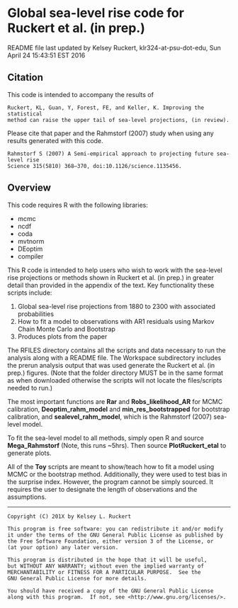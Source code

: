 # Global sea-level rise code for Ruckert et al. (in prep.)

README file last updated by Kelsey Ruckert, klr324-at-psu-dot-edu, Sun April 24 15:43:51 EST 2016

## Citation

This code is intended to accompany the results of

	Ruckert, KL, Guan, Y, Forest, FE, and Keller, K. Improving the statistical
	method can raise the upper tail of sea-level projections, (in review).

Please cite that paper and the Rahmstorf (2007) study when using any results generated with this code.

	Rahmstorf S (2007) A Semi-empirical approach to projecting future sea-level rise
	Science 315(5810) 368–370, doi:10.1126/science.1135456.

## Overview

This code requires R with the following libraries:
- mcmc
- ncdf
- coda
- mvtnorm
- DEoptim
- compiler

This R code is intended to help users who wish to work with the sea-level rise projections or methods shown in Ruckert et al. (in prep.) in greater detail than provided in the appendix of the text. Key functionality these scripts include:

1. Global sea-level rise projections from 1880 to 2300 with associated probabilities
2. How to fit a model to observations with AR1 residuals using Markov Chain Monte Carlo and Bootstrap
3. Produces plots from the paper

The RFILES directory contains all the scripts and data necessary to run the analysis along with a README file. The Workspace subdirectory includes the prerun analysis output that was used generate the Ruckert et al. (in prep.) figures. (Note that the folder directory MUST be in the same format as when downloaded otherwise the scripts will not locate the files/scripts needed to run.)

The most important functions are **Rar** and **Robs_likelihood_AR** for MCMC calibration, **Deoptim_rahm_model** and **min_res_bootstrapped** for bootstrap calibration, and **sealevel_rahm_model**, which is the Rahmstorf (2007) sea-level model.

To fit the sea-level model to all methods, simply open R and source **Mega_Rahmstorf** (Note, this runs ~5hrs). Then source **PlotRuckert_etal** to generate plots.

All of the **Toy** scripts are meant to show/teach how to fit a model using MCMC or the bootstrap method. Additionally, they were used to test bias in the surprise index. However, the program cannot be simply sourced. It requires the user to designate the length of observations and the assumptions.

----

    Copyright (C) 201X by Kelsey L. Ruckert

    This program is free software: you can redistribute it and/or modify
    it under the terms of the GNU General Public License as published by
    the Free Software Foundation, either version 3 of the License, or
    (at your option) any later version.

    This program is distributed in the hope that it will be useful,
    but WITHOUT ANY WARRANTY; without even the implied warranty of
    MERCHANTABILITY or FITNESS FOR A PARTICULAR PURPOSE.  See the
    GNU General Public License for more details.

    You should have received a copy of the GNU General Public License
    along with this program.  If not, see <http://www.gnu.org/licenses/>.
